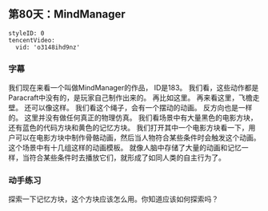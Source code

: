 ## 第80天：MindManager
```@TencentVideo
styleID: 0
tencentVideo:
  vid: 'o3148ihd9nz'

```


### 字幕

我们现在来看一个叫做MindManager的作品，
ID是183。
我们看，这些动作都是Paracraft中没有的，是玩家自己制作出来的。
再比如这里。
再来看这里，飞檐走壁。
还可以像这样。
我们看这个绳子，会有一个摆动的动画。
反方向也是一样的。
这里并没有做任何真正的物理仿真。
我们看场景中有大量黑色的电影方块，还有蓝色的代码方块和黄色的记忆方块。
我们打开其中一个电影方块看一下，用户可以在电影方块中制作骨骼动画，然后当人物符合某些条件时会触发这个动画。
这个场景中有十几组这样的动画模板。
就像人脑中存储了大量的动画和记忆一样，当符合某些条件时去播放它们，就形成了如同人类的自主行为了。

### 动手练习
探索一下记忆方块，这个方块应该怎么用。你知道应该如何探索吗？